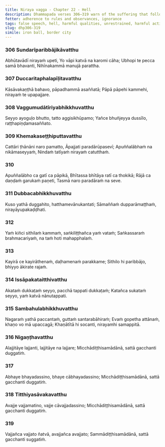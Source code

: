 ```yaml
---
title: Niraya vagga - Chapter 22 - Hell
description: Dhammapada verses 306–319 warn of the suffering that follows false speech, misconduct, and wrong view. They highlight the danger of negligence, hypocrisy, and slack effort in spiritual practice. Those who cultivate right view, ethical conduct, and firm effort attain a good destination, while those who embrace wrong views and harmful actions fall into misery.
fetter: adherence to rules and observances, ignorance
tags: false speech, hell, harmful qualities, unrestrained, harmful actions, unprincipled, negligence, blame, demerit, bad destination, spiritual life, wrong action, good action, shame, fear, fault, good destination
slug: dhp306-319
simile: iron ball, border city
---
```


### 306 Sundarīparibbājikāvatthu

Abhūtavādī nirayaṁ upeti,
Yo vāpi katvā na karomi cāha;
Ubhopi te pecca samā bhavanti,
Nihīnakammā manujā parattha.

### 307 Duccaritaphalapīḷitavatthu

Kāsāvakaṇṭhā bahavo,
pāpadhammā asaññatā;
Pāpā pāpehi kammehi,
nirayaṁ te upapajjare.

### 308 Vaggumudātīriyabhikkhuvatthu

Seyyo ayoguḷo bhutto,
tatto aggisikhūpamo;
Yañce bhuñjeyya dussīlo,
raṭṭhapiṇḍamasaññato.

### 309 Khemakaseṭṭhiputtavatthu

Cattāri ṭhānāni naro pamatto,
Āpajjati paradārūpasevī;
Apuññalābhaṁ na nikāmaseyyaṁ,
Nindaṁ tatīyaṁ nirayaṁ catutthaṁ.

### 310

Apuññalābho ca gatī ca pāpikā,
Bhītassa bhītāya ratī ca thokikā;
Rājā ca daṇḍaṁ garukaṁ paṇeti,
Tasmā naro paradāraṁ na seve.

### 311 Dubbacabhikkhuvatthu

Kuso yathā duggahito,
hatthamevānukantati;
Sāmaññaṁ dupparāmaṭṭhaṁ,
nirayāyupakaḍḍhati.

### 312

Yaṁ kiñci sithilaṁ kammaṁ,
saṅkiliṭṭhañca yaṁ vataṁ;
Saṅkassaraṁ brahmacariyaṁ,
na taṁ hoti mahapphalaṁ.

### 313

Kayirā ce kayirāthenaṁ,
daḷhamenaṁ parakkame;
Sithilo hi paribbājo,
bhiyyo ākirate rajaṁ.

### 314 Issāpakataitthivatthu

Akataṁ dukkaṭaṁ seyyo,
pacchā tappati dukkaṭaṁ;
Katañca sukataṁ seyyo,
yaṁ katvā nānutappati.

### 315 Sambahulabhikkhuvatthu

Nagaraṁ yathā paccantaṁ,
guttaṁ santarabāhiraṁ;
Evaṁ gopetha attānaṁ,
khaṇo vo mā upaccagā;
Khaṇātītā hi socanti,
nirayamhi samappitā.

### 316 Nigaṇṭhavatthu

Alajjitāye lajjanti,
lajjitāye na lajjare;
Micchādiṭṭhisamādānā,
sattā gacchanti duggatiṁ.

### 317

Abhaye bhayadassino,
bhaye cābhayadassino;
Micchādiṭṭhisamādānā,
sattā gacchanti duggatiṁ.

### 318 Titthiyasāvakavatthu

Avajje vajjamatino,
vajje cāvajjadassino;
Micchādiṭṭhisamādānā,
sattā gacchanti duggatiṁ.

### 319

Vajjañca vajjato ñatvā,
avajjañca avajjato;
Sammādiṭṭhisamādānā,
sattā gacchanti suggatiṁ.